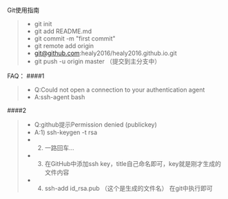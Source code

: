 Git使用指南

>* git init
>* git add README.md
>* git commit -m "first commit"
>* git remote add origin  
>* git@github.com:healy2016/healy2016.github.io.git
>* git push -u origin master  （提交到主分支中）



FAQ：
####1
>* Q:Could not open a connection to your authentication agent
>* A:ssh-agent bash

####2
>* Q:github提示Permission denied (publickey)    
>* A:1) ssh-keygen -t rsa  
>*  2) 一路回车...  
>*  3) 在GitHub中添加ssh key，title自己命名即可，key就是刚才生成的文件内容  
>*  4) ssh-add id_rsa.pub （这个是生成的文件名） 在git中执行即可

